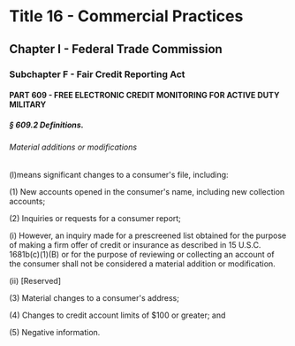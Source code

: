 
# Title 16 - Commercial Practices
## Chapter I - Federal Trade Commission
### Subchapter F - Fair Credit Reporting Act
#### PART 609 - FREE ELECTRONIC CREDIT MONITORING FOR ACTIVE DUTY MILITARY
##### § 609.2 Definitions.
###### Material additions or modifications

(l)means significant changes to a consumer's file, including:

(1) New accounts opened in the consumer's name, including new collection accounts;

(2) Inquiries or requests for a consumer report;

(i) However, an inquiry made for a prescreened list obtained for the purpose of making a firm offer of credit or insurance as described in 15 U.S.C. 1681b(c)(1)(B) or for the purpose of reviewing or collecting an account of the consumer shall not be considered a material addition or modification.

(ii) [Reserved]

(3) Material changes to a consumer's address;

(4) Changes to credit account limits of $100 or greater; and

(5) Negative information.
